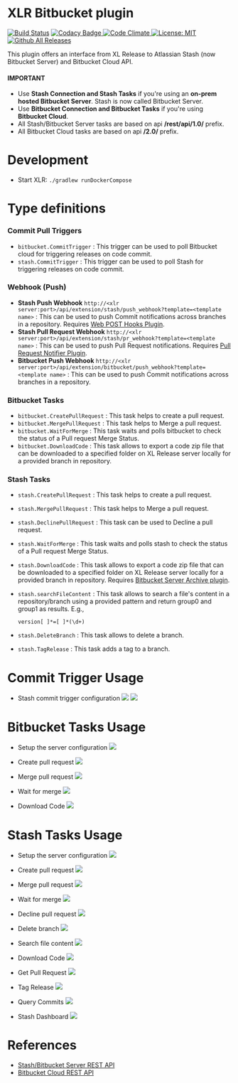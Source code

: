 # XLR Bitbucket plugin

[![Build Status][xlr-bitbucket-plugin-travis-image]][xlr-bitbucket-plugin-travis-url]
[![Codacy Badge][xlr-bitbucket-plugin-codacy-image] ][xlr-bitbucket-plugin-codacy-url]
[![Code Climate][xlr-bitbucket-plugin-code-climate-image] ][xlr-bitbucket-plugin-code-climate-url]
[![License: MIT][xlr-bitbucket-plugin-license-image] ][xlr-bitbucket-plugin-license-url]
[![Github All Releases][xlr-bitbucket-plugin-downloads-image] ]()

[xlr-bitbucket-plugin-travis-image]: https://travis-ci.org/xebialabs-community/xlr-bitbucket-plugin.svg?branch=master
[xlr-bitbucket-plugin-travis-url]: https://travis-ci.org/xebialabs-community/xlr-bitbucket-plugin
[xlr-bitbucket-plugin-codacy-image]: https://api.codacy.com/project/badge/Grade/0e664aaacd2f4010b091f0ef4ce1c7d0
[xlr-bitbucket-plugin-codacy-url]: https://www.codacy.com/app/amitmohleji/xlr-bitbucket-plugin
[xlr-bitbucket-plugin-code-climate-image]: https://codeclimate.com/github/xebialabs-community/xlr-bitbucket-plugin/badges/gpa.svg
[xlr-bitbucket-plugin-code-climate-url]: https://codeclimate.com/github/xebialabs-community/xlr-bitbucket-plugin
[xlr-bitbucket-plugin-license-image]: https://img.shields.io/badge/License-MIT-yellow.svg
[xlr-bitbucket-plugin-license-url]: https://opensource.org/licenses/MIT
[xlr-bitbucket-plugin-downloads-image]: https://img.shields.io/github/downloads/xebialabs-community/xlr-bitbucket-plugin/total.svg

This plugin offers an interface from XL Release to Atlassian Stash (now Bitbucket Server) and Bitbucket Cloud API.

#### IMPORTANT ####

* Use **Stash Connection and Stash Tasks** if you're using an **on-prem hosted Bitbucket Server**. Stash is now called Bitbucket Server.  
* Use **Bitbucket Connection and Bitbucket Tasks** if you're using **Bitbucket Cloud**.
* All Stash/Bitbucket Server tasks are based on api **/rest/api/1.0/** prefix.
* All Bitbucket Cloud tasks are based on api **/2.0/** prefix.


# Development #

* Start XLR: `./gradlew runDockerCompose`

# Type definitions #

### Commit Pull Triggers ###

+ `bitbucket.CommitTrigger` : This trigger can be used to poll Bitbucket cloud for triggering releases on code commit.
+ `stash.CommitTrigger` :  This trigger can be used to poll Stash for triggering releases on code commit.

### Webhook (Push) ###

+ **Stash Push Webhook** `http://<xlr server:port>/api/extension/stash/push_webhook?template=<template name>` : This can be used to push Commit notifications across branches in a repository. Requires [Web POST Hooks Plugin](https://marketplace.atlassian.com/plugins/com.atlassian.stash.plugin.stash-web-post-receive-hooks-plugin/server/overview).
+ **Stash Pull Request Webhook** `http://<xlr server:port>/api/extension/stash/pr_webhook?template=<template name>` : This can be used to push Pull Request notifications. Requires [Pull Request Notifier Plugin](https://marketplace.atlassian.com/plugins/se.bjurr.prnfs.pull-request-notifier-for-stash/server/overview).
+ **Bitbucket Push Webhook** `http://<xlr server:port>/api/extension/bitbucket/push_webhook?template=<template name>` : This can be used to push Commit notifications across branches in a repository.

### Bitbucket Tasks ###

+ `bitbucket.CreatePullRequest` : This task helps to create a pull request.
+ `bitbucket.MergePullRequest` : This task helps to Merge a pull request.
+ `bitbucket.WaitForMerge` : This task waits and polls bitbucket to check the status of a Pull request Merge Status.
+ `bitbucket.DownloadCode` : This task allows to export a code zip file that can be downloaded to a specified folder on XL Release server locally for a provided branch in repository.

### Stash Tasks ###    

+ `stash.CreatePullRequest` : This task helps to create a pull request.
+ `stash.MergePullRequest` : This task helps to Merge a pull request.
+ `stash.DeclinePullRequest` : This task can be used to Decline a pull request.
+ `stash.WaitForMerge` : This task waits and polls stash to check the status of a Pull request Merge Status.
+ `stash.DownloadCode` : This task allows to export a code zip file that can be downloaded to a specified folder on XL Release server locally for a provided branch in repository. Requires [Bitbucket Server Archive plugin](https://marketplace.atlassian.com/plugins/com.atlassian.stash.plugin.stash-archive/server/overview).
+ `stash.searchFileContent` : This task allows to search a file's content in a repository/branch using a provided pattern and return group0 and group1 as results. E.g.,

	```
	version[ ]*=[ ]*(\d+)
	```

+ `stash.DeleteBranch` : This task allows to delete a branch.
+ `stash.TagRelease` : This task adds a tag to a branch.



# Commit Trigger Usage #

* Stash commit trigger configuration
![](images/stash/stashcommittrigger1.png)
![](images/stash/stashcommittrigger2.png)

# Bitbucket Tasks Usage #

* Setup the server configuration
![](images/bitbucket/config.png)

* Create pull request
![](images/bitbucket/createpullrequest.png)

* Merge pull request
![](images/bitbucket/mergepullrequest.png)

* Wait for merge
![](images/bitbucket/waitformerge.png)


* Download Code
![](images/bitbucket/downloadcodezip.png)


# Stash Tasks Usage #


* Setup the server configuration
![](images/stash/config.png)

* Create pull request
![](images/stash/createpullrequest.png)

* Merge pull request
![](images/stash/mergepullrequest.png)

* Wait for merge
![](images/stash/waitformerge.png)

* Decline pull request
![](images/stash/declinepullrequest.png)

* Delete branch
![](images/stash/deletebranch.png)

* Search file content
![](images/stash/searchfilecontent.png)

* Download Code
![](images/stash/downloadcodezip.png)

* Get Pull Request
![](images/stash/getpullrequest.png)

* Tag Release
![](images/stash/tagrelease.png)

* Query Commits
![](images/stash/querycommits.png)

* Stash Dashboard
![](images/stash/stash-dashboard.png)

# References #

* [Stash/Bitbucket Server REST API](https://developer.atlassian.com/stash/docs/latest/reference/rest-api.html)  
* [Bitbucket Cloud REST API](https://confluence.atlassian.com/bitbucket/use-the-bitbucket-cloud-rest-apis-222724129.html)
